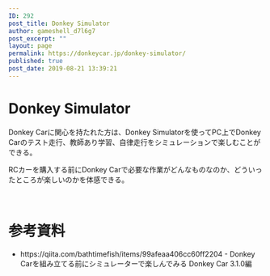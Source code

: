 ```yaml
---
ID: 292
post_title: Donkey Simulator
author: gameshell_d7l6g7
post_excerpt: ""
layout: page
permalink: https://donkeycar.jp/donkey-simulator/
published: true
post_date: 2019-08-21 13:39:21
---
```

<h1>Donkey Simulator</h1>
Donkey Carに関心を持たれた方は、Donkey Simulatorを使ってPC上でDonkey Carのテスト走行、教師あり学習、自律走行をシミュレーションで楽しむことができる。

RCカーを購入する前にDonkey Carで必要な作業がどんなものなのか、どういったところが楽しいのかを体感できる。

&nbsp;
<h1>参考資料</h1>
<ul>
 	<li>https://qiita.com/bathtimefish/items/99afeaa406cc60ff2204 - Donkey Carを組み立てる前にシミュレーターで楽しんでみる Donkey Car 3.1.0編</li>
</ul>